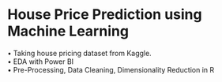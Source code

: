 # House Price Prediction using Machine Learning
• Taking house pricing dataset from Kaggle.<br/>
 • EDA with Power BI<br/>
 • Pre-Processing, Data Cleaning, Dimensionality Reduction in R

